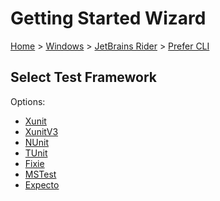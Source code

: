 # Getting Started Wizard

[Home](/docs/wiz/readme.md) > [Windows](Windows.md) > [JetBrains Rider](Windows_Rider.md) > [Prefer CLI](Windows_Rider_Cli.md)

## Select Test Framework

Options:
 * [Xunit](Windows_Rider_Cli_Xunit.md)
 * [XunitV3](Windows_Rider_Cli_XunitV3.md)
 * [NUnit](Windows_Rider_Cli_NUnit.md)
 * [TUnit](Windows_Rider_Cli_TUnit.md)
 * [Fixie](Windows_Rider_Cli_Fixie.md)
 * [MSTest](Windows_Rider_Cli_MSTest.md)
 * [Expecto](Windows_Rider_Cli_Expecto.md)
